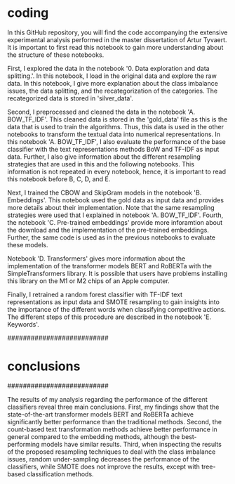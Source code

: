 # coding
In this GitHub repository, you will find the code accompanying the extensive experimental analysis performed in the master dissertation of Artur Tyvaert.
It is important to first read this notebook to gain more understanding about the structure of these notebooks.

First, I explored the data in the notebook '0. Data exploration and data splitting.'. In this notebook, I load in the original data and explore the raw data. In this notebook, I give more explanation about the class imbalance issues, the data splitting, and the recategorization of the categories. The recategorized data is stored in 'silver_data'.

Second, I preprocessed and cleaned the data in the notebook 'A. BOW_TF_IDF'. This cleaned data is stored in the 'gold_data' file as this is the data that is used to train the algorithms. Thus, this data is used in the other notebooks to transform the textual data into numerical representations. In this notebook 'A. BOW_TF_IDF', I also evaluate the performance of the base classifier with the text representations methods BoW and TF-IDF as input data. Further, I also give information about the different resampling strategies that are used in this and the following notebooks. This information is not repeated in every notebook, hence, it is important to read this notebook before B, C, D, and E.

Next, I trained the CBOW and SkipGram models in the notebook 'B. Embeddings'. This notebook used the gold data as input data and provides more details about their implementation. Note that the same resampling strategies were used that I explained in notebook 'A. BOW_TF_IDF'. Fourth, the notebook 'C. Pre-trained embeddings' provide more inforamtion about the download and the implementation of the pre-trained embeddings. Further, the same code is used as in the previous notebooks to evaluate these models.

Notebook 'D. Transformers' gives more information about the implementation of the transformer models BERT and RoBERTa with the SimpleTransformers library. It is possible that users have problems installing this library on the M1 or M2 chips of an Apple computer.

Finally, I retrained a random forest classifier with TF-IDF text representations as input data and SMOTE resampling to gain insights into the importance of the different words when classifying competitive actions. The different steps of this procedure are described in the notebook 'E. Keywords'.


##########################
# conclusions
##########################

The results of my analysis regarding the performance of the different classifiers reveal three main conclusions. First, my findings show that the state-of-the-art transformer models BERT and RoBERTa achieve significantly better performance than the traditional methods. Second, the count-based text transformation methods achieve better performance in general compared to the embedding methods, although the best-performing models have similar results. Third, when inspecting the results of the proposed resampling techniques to deal with the class imbalance issues, random under-sampling decreases the performance of the classifiers, while SMOTE does not improve the results, except with tree-based classification methods.
